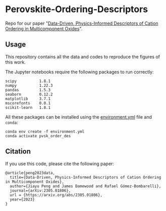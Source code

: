 # Perovskite-Ordering-Descriptors
Repo for our paper "[Data-Driven, Physics-Informed Descriptors of Cation Ordering in Multicomponent Oxides](https://arxiv.org/abs/2305.01806)".

## Usage
This repository contains all the data and codes to reproduce the figures of this work.

The Jupyter notebooks require the following packages to run correctly:
```
scipy          1.8.1
numpy          1.22.3
pandas         1.5.3
seaborn        0.12.2
matplotlib     3.7.1
mscorefonts    0.0.1
scikit-learn   1.8.1
```

All these packages can be installed using the [environment.yml](environment.yml) file and `conda`:
```
conda env create -f environment.yml
conda activate pvsk_order_des
```

## Citation
If you use this code, please cite the following paper:
```
@article{peng2023data,
  title={Data-Driven, Physics-Informed Descriptors of Cation Ordering in Multicomponent Oxides},
  author={Jiayu Peng and James Damewood and Rafael Gómez-Bombarelli},
  journal={arXiv:2305.01806},
  url = {https://arxiv.org/abs/2305.01806},
  year={2023}
}
```
